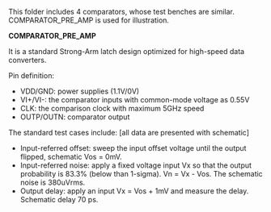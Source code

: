 This folder includes 4 comparators, whose test benches are similar. COMPARATOR_PRE_AMP is used for illustration. 

**COMPARATOR_PRE_AMP** 

It is a standard Strong-Arm latch design optimized for high-speed data converters.


Pin definition:
- VDD/GND: power supplies (1.1V/0V)
- VI+/VI-: the comparator inputs with common-mode voltage as 0.55V
- CLK: the comparison clock with maximum 5GHz speed
- OUTP/OUTN: comparator output


The standard test cases include: [all data are presented with schematic]
* Input-referred offset: sweep the input offset voltage until the output flipped, schematic Vos = 0mV.
* Input-referred noise: apply a fixed voltage input Vx so that the output probability is 83.3% (below than 1-sigma). Vn = Vx - Vos. The schematic noise is 380uVrms.
* Output delay: apply an input Vx = Vos + 1mV and measure the delay. Schematic delay 70 ps.